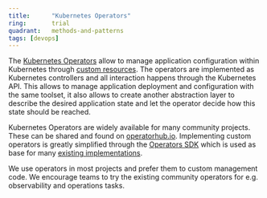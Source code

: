 ```yaml
---
title:      "Kubernetes Operators"
ring:       trial
quadrant:   methods-and-patterns
tags: [devops]
---
```


The [Kubernetes Operators](https://kubernetes.io/docs/concepts/extend-kubernetes/operator/) allow to manage application configuration within Kubernetes through [custom resources](https://kubernetes.io/docs/concepts/extend-kubernetes/api-extension/custom-resources/).
The operators are implemented as Kubernetes controllers and all interaction happens through the Kubernetes API.
This allows to manage application deployment and configuration with the same toolset, it also allows to create another abstraction layer to describe the desired application state and let the operator decide how this state should be reached.

Kubernetes Operators are widely available for many community projects.
These can be shared and found on [operatorhub.io](https://operatorhub.io/).
Implementing custom operators is greatly simplified through the [Operators SDK](https://sdk.operatorframework.io/) which is used as base for many [existing implementations](https://github.com/operator-framework/awesome-operators).

We use operators in most projects and prefer them to custom management code.
We encourage teams to try the existing community operators for e.g. observability and operations tasks.